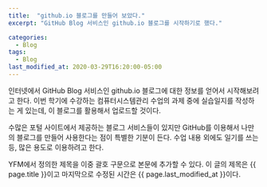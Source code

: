 ```yaml
---
title:  "github.io 블로그를 만들어 보았다."
excerpt: "GitHub Blog 서비스인 github.io 블로그를 시작하기로 했다."

categories:
  - Blog
tags:
  - Blog
last_modified_at: 2020-03-29T16:20:00-05:00
---
```


인터넷에서 GitHub Blog 서비스인 github.io 블로그에 대한 정보를 얻어서 시작해보려고 한다.
이번 학기에 수강하는 컴퓨터시스템관리 수업의 과제 중에 실습일지를 작성하는 게 있는데, 이 블로그를 활용해서 업로드할 것이다.

수많은 포털 사이트에서 제공하는 블로그 서비스들이 있지만 GitHub를 이용해서 나만의 블로그를 만들어 사용한다는 점이 특별한 기분이 든다.
수업 내용 외에도 일기를 쓰는 등, 많은 용도로 이용하려고 한다.

YFM에서 정의한 제목을 이중 괄호 구문으로 본문에 추가할 수 있다.
이 글의 제목은 {{ page.title }}이고
마지막으로 수정된 시간은 {{ page.last_modified_at }}이다.
